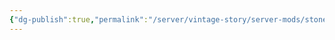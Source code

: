 ```yaml
---
{"dg-publish":true,"permalink":"/server/vintage-story/server-mods/stone-quarry/","tags":["vs-up-to-date"]}
---
```


